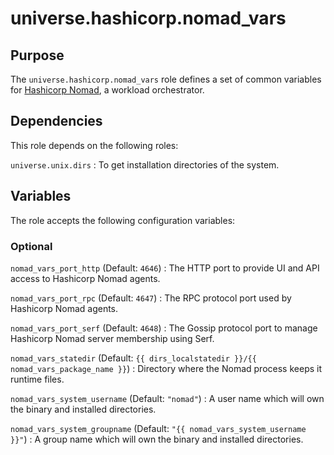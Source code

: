 <!-- roles/nomad_vars/README.md
  -- ==========================
  --
  -- Copying
  -- -------
  --
  -- Copyright (c) 2023 universe.hashicorp authors and contributors.
  --
  -- This file is part of the *universe.hashicorp* project.
  --
  -- *universe.hashicorp* is a free software project. You can redistribute it
  -- and/or modify it following the terms of the MIT License.
  --
  -- This software project is distributed *as is*, WITHOUT WARRANTY OF ANY KIND;
  -- including but not limited to the WARRANTIES OF MERCHANTABILITY, FITNESS FOR
  -- A PARTICULAR PURPOSE and NONINFRINGEMENT.
  --
  -- You should have received a copy of the MIT License along with
  -- *universe.hashicorp*. If not, see <http://opensource.org/licenses/MIT>.
  -->

universe.hashicorp.nomad_vars
=============================

Purpose
-------

The `universe.hashicorp.nomad_vars` role defines a set of common variables for
[Hashicorp Nomad](https://www.nomadproject.io/), a workload orchestrator.

Dependencies
------------

This role depends on the following roles:

`universe.unix.dirs`
: To get installation directories of the system.

Variables
---------

The role accepts the following configuration variables:

### Optional

`nomad_vars_port_http` (Default: `4646`)
: The HTTP port to provide UI and API access to Hashicorp Nomad agents.

`nomad_vars_port_rpc` (Default: `4647`)
: The RPC protocol port used by Hashicorp Nomad agents.

`nomad_vars_port_serf` (Default: `4648`)
: The Gossip protocol port to manage Hashicorp Nomad server membership using
Serf.

`nomad_vars_statedir`
(Default: `{{ dirs_localstatedir }}/{{ nomad_vars_package_name }}`)
: Directory where the Nomad process keeps it runtime files.

`nomad_vars_system_username` (Default: `"nomad"`)
: A user name which will own the binary and installed directories.

`nomad_vars_system_groupname` (Default: `"{{ nomad_vars_system_username }}"`)
: A group name which will own the binary and installed directories.
